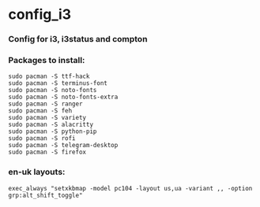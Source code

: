 # config_i3

### Config for i3, i3status and compton
### Packages to install:

	sudo pacman -S ttf-hack 
	sudo pacman -S terminus-font 
	sudo pacman -S noto-fonts 
	sudo pacman -S noto-fonts-extra
	sudo pacman -S ranger
	sudo pacman -S feh
	sudo pacman -S variety
	sudo pacman -S alacritty
	sudo pacman -S python-pip
	sudo pacman -S rofi
	sudo pacman -S telegram-desktop
	sudo pacman -S firefox

### en-uk layouts:

	exec_always "setxkbmap -model pc104 -layout us,ua -variant ,, -option grp:alt_shift_toggle"
